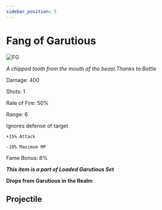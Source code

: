 ```yaml
---
sidebar_position: 5
---
```


# Fang of Garutious

![FG](https://vwiki.valorserver.com/api/item/picture/fang%20of%20garutious)

<i>A chipped tooth from the mouth of the beast.Thanks to:Bottle</i>

Damage: 400

Shots: 1

Rate of Fire: 50%

Range: 6

Ignores defense of target

    +15% Attack
    
    -10% Maximum MP
    
Fame Bonus: 8%

***This item is a part of Loaded Garutious Set***

**Drops from Garutious in the Realm**

## Projectile
